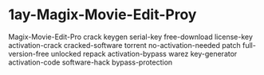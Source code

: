 # 1ay-Magix-Movie-Edit-Proy
Magix-Movie-Edit-Pro  crack keygen serial-key free-download license-key activation-crack cracked-software torrent no-activation-needed patch full-version-free unlocked repack activation-bypass warez key-generator activation-code software-hack bypass-protection
